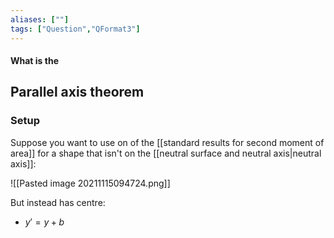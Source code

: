 ```yaml
---
aliases: [""]
tags: ["Question","QFormat3"]
---
```


#### What is the
## Parallel axis theorem
### Setup
Suppose you want to use on of the [[standard results for second moment of area]] for a shape that isn't on the [[neutral surface and neutral axis|neutral axis]]:

![[Pasted image 20211115094724.png]]

But instead has centre:
- $y' = y+b$